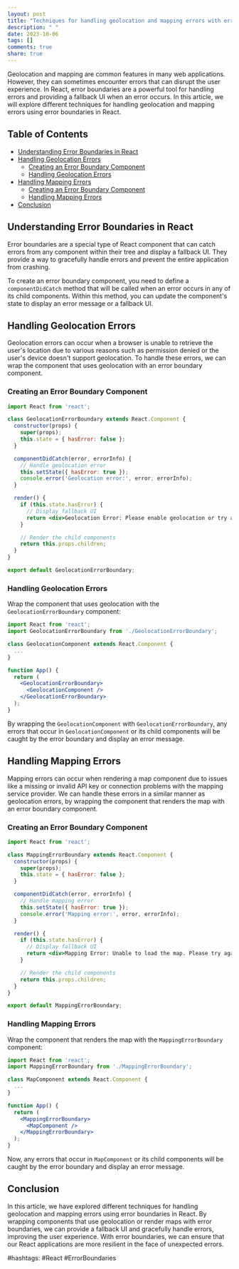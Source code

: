 ```yaml
---
layout: post
title: "Techniques for handling geolocation and mapping errors with error boundaries in React"
description: " "
date: 2023-10-06
tags: []
comments: true
share: true
---
```


Geolocation and mapping are common features in many web applications. However, they can sometimes encounter errors that can disrupt the user experience. In React, error boundaries are a powerful tool for handling errors and providing a fallback UI when an error occurs. In this article, we will explore different techniques for handling geolocation and mapping errors using error boundaries in React.

## Table of Contents
- [Understanding Error Boundaries in React](#understanding-error-boundaries-in-react)
- [Handling Geolocation Errors](#handling-geolocation-errors)
    - [Creating an Error Boundary Component](#creating-an-error-boundary-component)
    - [Handling Geolocation Errors](#handling-geolocation-errors)
- [Handling Mapping Errors](#handling-mapping-errors)
    - [Creating an Error Boundary Component](#creating-an-error-boundary-component-1)
    - [Handling Mapping Errors](#handling-mapping-errors-1)
- [Conclusion](#conclusion)

## Understanding Error Boundaries in React

Error boundaries are a special type of React component that can catch errors from any component within their tree and display a fallback UI. They provide a way to gracefully handle errors and prevent the entire application from crashing.

To create an error boundary component, you need to define a `componentDidCatch` method that will be called when an error occurs in any of its child components. Within this method, you can update the component's state to display an error message or a fallback UI.

## Handling Geolocation Errors

Geolocation errors can occur when a browser is unable to retrieve the user's location due to various reasons such as permission denied or the user's device doesn't support geolocation. To handle these errors, we can wrap the component that uses geolocation with an error boundary component.

### Creating an Error Boundary Component

```jsx
import React from 'react';

class GeolocationErrorBoundary extends React.Component {
  constructor(props) {
    super(props);
    this.state = { hasError: false };
  }

  componentDidCatch(error, errorInfo) {
    // Handle geolocation error
    this.setState({ hasError: true });
    console.error('Geolocation error:', error, errorInfo);
  }

  render() {
    if (this.state.hasError) {
      // Display fallback UI
      return <div>Geolocation Error: Please enable geolocation or try again later.</div>;
    }

    // Render the child components
    return this.props.children;
  }
}

export default GeolocationErrorBoundary;
```

### Handling Geolocation Errors

Wrap the component that uses geolocation with the `GeolocationErrorBoundary` component:

```jsx
import React from 'react';
import GeolocationErrorBoundary from './GeolocationErrorBoundary';

class GeolocationComponent extends React.Component {
  ...
}

function App() {
  return (
    <GeolocationErrorBoundary>
      <GeolocationComponent />
    </GeolocationErrorBoundary>
  );
}
```

By wrapping the `GeolocationComponent` with `GeolocationErrorBoundary`, any errors that occur in `GeolocationComponent` or its child components will be caught by the error boundary and display an error message.

## Handling Mapping Errors

Mapping errors can occur when rendering a map component due to issues like a missing or invalid API key or connection problems with the mapping service provider. We can handle these errors in a similar manner as geolocation errors, by wrapping the component that renders the map with an error boundary component.

### Creating an Error Boundary Component

```jsx
import React from 'react';

class MappingErrorBoundary extends React.Component {
  constructor(props) {
    super(props);
    this.state = { hasError: false };
  }

  componentDidCatch(error, errorInfo) {
    // Handle mapping error
    this.setState({ hasError: true });
    console.error('Mapping error:', error, errorInfo);
  }

  render() {
    if (this.state.hasError) {
      // Display fallback UI
      return <div>Mapping Error: Unable to load the map. Please try again later.</div>;
    }

    // Render the child components
    return this.props.children;
  }
}

export default MappingErrorBoundary;
```

### Handling Mapping Errors

Wrap the component that renders the map with the `MappingErrorBoundary` component:

```jsx
import React from 'react';
import MappingErrorBoundary from './MappingErrorBoundary';

class MapComponent extends React.Component {
  ...
}

function App() {
  return (
    <MappingErrorBoundary>
      <MapComponent />
    </MappingErrorBoundary>
  );
}
```

Now, any errors that occur in `MapComponent` or its child components will be caught by the error boundary and display an error message.

## Conclusion

In this article, we have explored different techniques for handling geolocation and mapping errors using error boundaries in React. By wrapping components that use geolocation or render maps with error boundaries, we can provide a fallback UI and gracefully handle errors, improving the user experience. With error boundaries, we can ensure that our React applications are more resilient in the face of unexpected errors.

#hashtags: #React #ErrorBoundaries